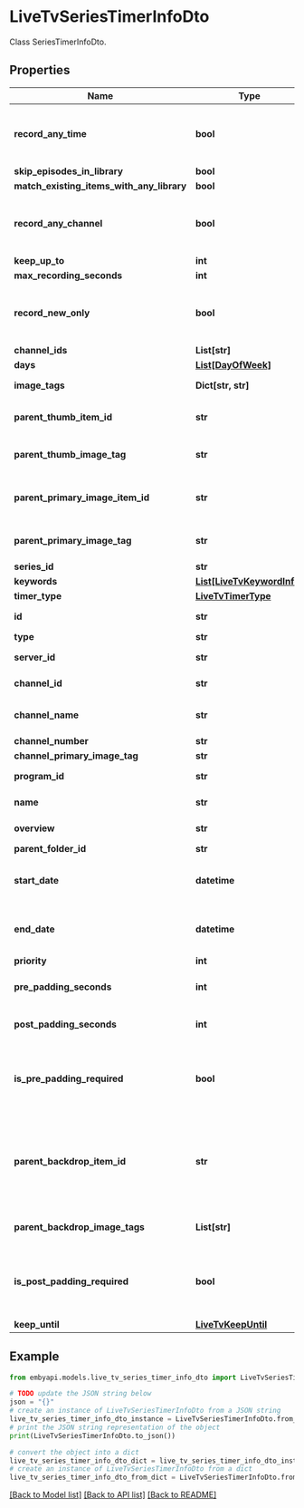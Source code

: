 # LiveTvSeriesTimerInfoDto

Class SeriesTimerInfoDto.  

## Properties

Name | Type | Description | Notes
------------ | ------------- | ------------- | -------------
**record_any_time** | **bool** | A value indicating whether \\[record any time\\]. | [optional] 
**skip_episodes_in_library** | **bool** |  | [optional] 
**match_existing_items_with_any_library** | **bool** |  | [optional] 
**record_any_channel** | **bool** | A value indicating whether \\[record any channel\\]. | [optional] 
**keep_up_to** | **int** |  | [optional] 
**max_recording_seconds** | **int** |  | [optional] 
**record_new_only** | **bool** | A value indicating whether \\[record new only\\]. | [optional] 
**channel_ids** | **List[str]** |  | [optional] 
**days** | [**List[DayOfWeek]**](DayOfWeek.md) | The days. | [optional] 
**image_tags** | **Dict[str, str]** | The image tags. | [optional] 
**parent_thumb_item_id** | **str** | The parent thumb item id. | [optional] 
**parent_thumb_image_tag** | **str** | The parent thumb image tag. | [optional] 
**parent_primary_image_item_id** | **str** | The parent primary image item identifier. | [optional] 
**parent_primary_image_tag** | **str** | The parent primary image tag. | [optional] 
**series_id** | **str** |  | [optional] 
**keywords** | [**List[LiveTvKeywordInfo]**](LiveTvKeywordInfo.md) |  | [optional] 
**timer_type** | [**LiveTvTimerType**](LiveTvTimerType.md) |  | [optional] 
**id** | **str** | Id of the recording. | [optional] 
**type** | **str** |  | [optional] 
**server_id** | **str** | The server identifier. | [optional] 
**channel_id** | **str** | ChannelId of the recording. | [optional] 
**channel_name** | **str** | ChannelName of the recording. | [optional] 
**channel_number** | **str** |  | [optional] 
**channel_primary_image_tag** | **str** |  | [optional] 
**program_id** | **str** | The program identifier. | [optional] 
**name** | **str** | Name of the recording. | [optional] 
**overview** | **str** | Description of the recording. | [optional] 
**parent_folder_id** | **str** |  | [optional] 
**start_date** | **datetime** | The start date of the recording, in UTC. | [optional] 
**end_date** | **datetime** | The end date of the recording, in UTC. | [optional] 
**priority** | **int** | The priority. | [optional] 
**pre_padding_seconds** | **int** | The pre padding seconds. | [optional] 
**post_padding_seconds** | **int** | The post padding seconds. | [optional] 
**is_pre_padding_required** | **bool** | A value indicating whether this instance is pre padding required. | [optional] 
**parent_backdrop_item_id** | **str** | If the item does not have any backdrops, this will hold the Id of the Parent that has one. | [optional] 
**parent_backdrop_image_tags** | **List[str]** | The parent backdrop image tags. | [optional] 
**is_post_padding_required** | **bool** | A value indicating whether this instance is post padding required. | [optional] 
**keep_until** | [**LiveTvKeepUntil**](LiveTvKeepUntil.md) |  | [optional] 

## Example

```python
from embyapi.models.live_tv_series_timer_info_dto import LiveTvSeriesTimerInfoDto

# TODO update the JSON string below
json = "{}"
# create an instance of LiveTvSeriesTimerInfoDto from a JSON string
live_tv_series_timer_info_dto_instance = LiveTvSeriesTimerInfoDto.from_json(json)
# print the JSON string representation of the object
print(LiveTvSeriesTimerInfoDto.to_json())

# convert the object into a dict
live_tv_series_timer_info_dto_dict = live_tv_series_timer_info_dto_instance.to_dict()
# create an instance of LiveTvSeriesTimerInfoDto from a dict
live_tv_series_timer_info_dto_from_dict = LiveTvSeriesTimerInfoDto.from_dict(live_tv_series_timer_info_dto_dict)
```
[[Back to Model list]](../README.md#documentation-for-models) [[Back to API list]](../README.md#documentation-for-api-endpoints) [[Back to README]](../README.md)


